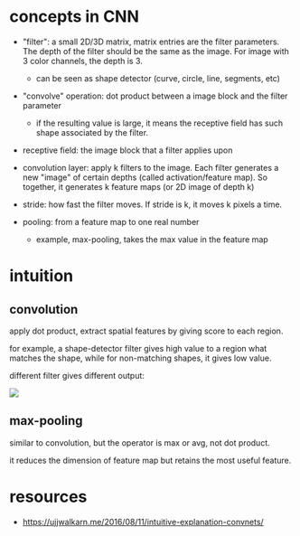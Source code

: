 # concepts in CNN


- "filter": a small 2D/3D matrix, matrix entries are the filter parameters. The depth of the filter should be the same as the image. For image with 3 color channels, the depth is 3.
  - can be seen as shape detector (curve, circle, line, segments, etc)

- "convolve" operation: dot product between a image block and the filter parameter
  - if the resulting value is large, it means the receptive field has such shape associated by the filter. 

- receptive field: the image block that a filter applies upon

- convolution layer: apply k filters to the image. Each filter generates a new "image" of certain depths (called activation/feature map). So together, it generates k feature maps (or 2D image of depth k)

- stride: how fast the filter moves. If stride is k, it moves k pixels a time.

- pooling: from a feature map to one real number
  - example, max-pooling, takes the max value in the feature map


# intuition

## convolution

apply dot product, extract spatial features by giving score to each region. 

for example, a shape-detector filter gives high value to a region what matches the shape, while for non-matching shapes, it gives low value. 

different filter gives different output:

![](https://ujwlkarn.files.wordpress.com/2016/08/screen-shot-2016-08-05-at-11-03-00-pm.png)


## max-pooling

similar to convolution, but the operator is max or avg, not dot product. 

it reduces the dimension of feature map but retains the most useful feature. 

# resources

- https://ujjwalkarn.me/2016/08/11/intuitive-explanation-convnets/